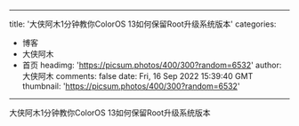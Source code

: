 
---
title: '大侠阿木1分钟教你ColorOS 13如何保留Root升级系统版本'
categories: 
 - 博客
 - 大侠阿木
 - 首页
headimg: 'https://picsum.photos/400/300?random=6532'
author: 大侠阿木
comments: false
date: Fri, 16 Sep 2022 15:39:40 GMT
thumbnail: 'https://picsum.photos/400/300?random=6532'
---

<div>   
大侠阿木1分钟教你ColorOS 13如何保留Root升级系统版本  
</div>
            